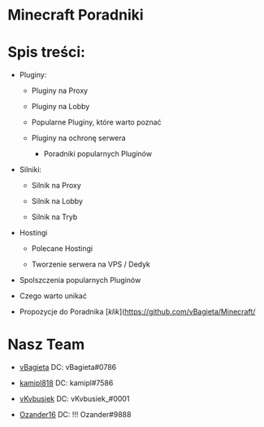 

# Minecraft Poradniki
# Spis treści:

 - Pluginy:

   - Pluginy na Proxy

   - Pluginy na Lobby

   - Popularne Pluginy, które warto poznać 

   - Pluginy na ochronę serwera

       - Poradniki popularnych Pluginów 

- Silniki:

   - Silnik na Proxy

   - Silnik na Lobby

   - Silnik na Tryb

- Hostingi

   - Polecane Hostingi

   - Tworzenie serwera na VPS / Dedyk

- Spolszczenia popularnych Pluginów

- Czego warto unikać

- Propozycje do Poradnika [*klik*](https://github.com/vBagieta/Minecraft/

# Nasz Team

- [vBagieta](https://github.com/vBagieta/) DC: vBagieta#0786

- [kamipl818](https://github.com/kamipl818/) DC: kamipl#7586

- [vKvbusiek](https://github.com/Kvbusiek/) DC: vKvbusiek_#0001

- [Ozander16](https://github.com/Ozander16/) DC: !!! Ozander#9888
